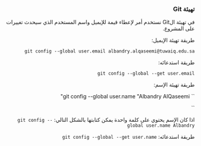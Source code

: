 


### <div dir=rtl>تهيئة Git <dir>

<div dir=rtl>
في تهيئة الGit نستخدم أمر لإعطاء قيمة للإيميل واسم المستخدم الذي سيحدث تغييرات على المشروع.

طريقة تهيئة الإيميل:

``
git config --global user.email albandry.alqaseemi@tuwaiq.edu.sa
``

طريقة استدعائه:

``
git config --global --get user.email 
``


طريقة تهيئة الإسم:


``
git config --global user.name "Albandry AlQaseemi"

``

اذا كان الإسم يحتوي على كلمة واحدة يمكن كتابتها بالشكل التالي:
``
git config --global user.name Albandry
``

طريقة استدعائه:
``
git config --global --get user.name 
``
 <dir>
